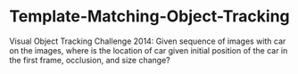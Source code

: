 # Template-Matching-Object-Tracking
Visual Object Tracking Challenge 2014: Given sequence of images with car on the images, where is the location of car given initial position of the car in the first frame, occlusion, and size change?
